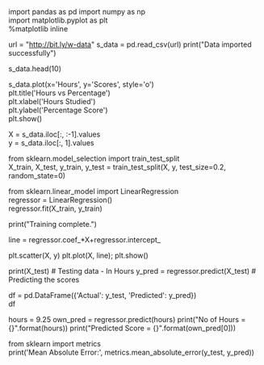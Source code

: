import pandas as pd
import numpy as np  
import matplotlib.pyplot as plt  
%matplotlib inline

url = "http://bit.ly/w-data"
s_data = pd.read_csv(url)
print("Data imported successfully")

s_data.head(10)

s_data.plot(x='Hours', y='Scores', style='o')  
plt.title('Hours vs Percentage')  
plt.xlabel('Hours Studied')  
plt.ylabel('Percentage Score')  
plt.show()

X = s_data.iloc[:, :-1].values  
y = s_data.iloc[:, 1].values  

from sklearn.model_selection import train_test_split  
X_train, X_test, y_train, y_test = train_test_split(X, y, test_size=0.2, random_state=0) 
                            
from sklearn.linear_model import LinearRegression  
regressor = LinearRegression()  
regressor.fit(X_train, y_train) 

print("Training complete.")

line = regressor.coef_*X+regressor.intercept_

plt.scatter(X, y)
plt.plot(X, line);
plt.show()

print(X_test) # Testing data - In Hours
y_pred = regressor.predict(X_test) # Predicting the scores

df = pd.DataFrame({'Actual': y_test, 'Predicted': y_pred})  
df 

hours = 9.25
own_pred = regressor.predict(hours)
print("No of Hours = {}".format(hours))
print("Predicted Score = {}".format(own_pred[0]))

from sklearn import metrics  
print('Mean Absolute Error:', 
      metrics.mean_absolute_error(y_test, y_pred)) 

